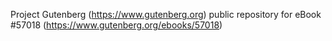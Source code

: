 Project Gutenberg (https://www.gutenberg.org) public repository for
eBook #57018 (https://www.gutenberg.org/ebooks/57018)

